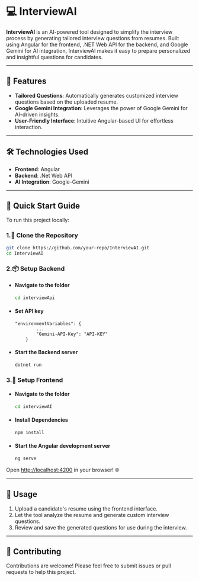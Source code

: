 # 💻 InterviewAI  

**InterviewAI** is an AI-powered tool designed to simplify the interview process by generating tailored interview questions from resumes. Built using Angular for the frontend, .NET Web API for the backend, and Google Gemini for AI integration, InterviewAI makes it easy to prepare personalized and insightful questions for candidates.

---

## 🎯 Features  

- **Tailored Questions**: Automatically generates customized interview questions based on the uploaded resume.  
- **Google Gemini Integration**: Leverages the power of Google Gemini for AI-driven insights.  
- **User-Friendly Interface**: Intuitive Angular-based UI for effortless interaction.  

---

## 🛠️ Technologies Used

- **Frontend**: Angular
- **Backend**: .Net Web API
- **AI Integration**: Google-Gemini

---

## 🚀 Quick Start Guide

To run this project locally:

### 1.📂 Clone the Repository  
```bash
git clone https://github.com/your-repo/InterviewAI.git
cd InterviewAI
```

### 2.📦 Setup Backend

- #### Navigate to the folder

    ```bash
    cd interviewApi
    ```

- #### Set API key

    ```plaintext
    "environmentVariables": {
            ...
            "Gemini-API-Key": "API-KEY"
        }     
    ```
- #### Start the Backend server 

    ```bash
    dotnet run
    ```

### 3.📱 Setup Frontend

- #### Navigate to the folder

    ```bash
    cd interviewAI
    ```
- #### Install Dependencies

    ```bash
    npm install
    ```
- #### Start the Angular development server

    ```bash
    ng serve
    ```

Open [http://localhost:4200](http://localhost:4200) in your browser! 🌐

---

## 📝 Usage

1. Upload a candidate's resume using the frontend interface.
2. Let the tool analyze the resume and generate custom interview questions.
3. Review and save the generated questions for use during the interview.

---


## 🤝 Contributing

Contributions are welcome! Please feel free to submit issues or pull requests to help this project.
